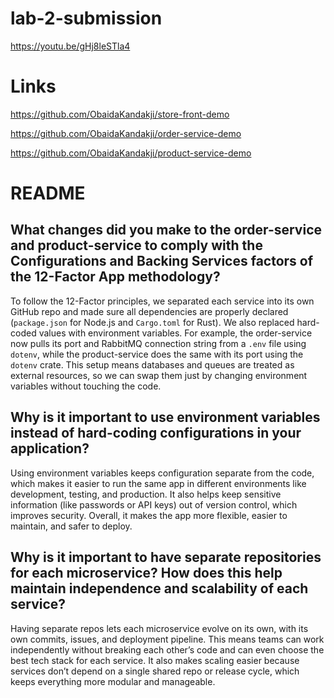 # lab-2-submission

https://youtu.be/gHj8leSTla4


# Links


https://github.com/ObaidaKandakji/store-front-demo


https://github.com/ObaidaKandakji/order-service-demo


https://github.com/ObaidaKandakji/product-service-demo

# README

## What changes did you make to the order-service and product-service to comply with the Configurations and Backing Services factors of the 12-Factor App methodology?  
To follow the 12-Factor principles, we separated each service into its own GitHub repo and made sure all dependencies are properly declared (`package.json` for Node.js and `Cargo.toml` for Rust). We also replaced hard-coded values with environment variables. For example, the order-service now pulls its port and RabbitMQ connection string from a `.env` file using `dotenv`, while the product-service does the same with its port using the `dotenv` crate. This setup means databases and queues are treated as external resources, so we can swap them just by changing environment variables without touching the code.  

## Why is it important to use environment variables instead of hard-coding configurations in your application?  
Using environment variables keeps configuration separate from the code, which makes it easier to run the same app in different environments like development, testing, and production. It also helps keep sensitive information (like passwords or API keys) out of version control, which improves security. Overall, it makes the app more flexible, easier to maintain, and safer to deploy.  

## Why is it important to have separate repositories for each microservice? How does this help maintain independence and scalability of each service?  
Having separate repos lets each microservice evolve on its own, with its own commits, issues, and deployment pipeline. This means teams can work independently without breaking each other’s code and can even choose the best tech stack for each service. It also makes scaling easier because services don’t depend on a single shared repo or release cycle, which keeps everything more modular and manageable.  
